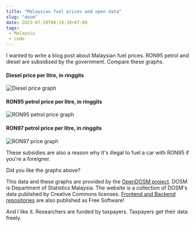 ```yaml
---
title: "Malaysian fuel prices and open data"
slug: "dosm"
date: 2023-07-29T00:19:39+07:00
tags:
 - Malaysia
 - code
---
```


I wanted to write a blog post about Malaysian fuel prices. RON95 petrol and diesel are
subsidised by the government. Compare these graphs.

#### Diesel price per litre, in ringgits
![](diesel.webp "Diesel price graph")

#### RON95 petrol price per litre, in ringgits
![](ron95.webp "RON95 petrol price graph")

#### RON97 petrol price per litre, in ringgits
![](ron97.webp "RON97 price graph")

These subsidies are also a reason why it's illegal to fuel a car with RON95 if you're a
foreigner.

Did you like the graphs above?

This data and these graphs are provided by the [OpenDOSM project][opendosm]. DOSM is
Department of Statistics Malaysia. The website is a collection of DOSM's data published by
Creative Commons licenses. [Frontend and Backend repositories][github] are also published
as Free Software!

And I like it. Researchers are funded by taxpayers. Taxpayers get their data freely.

[opendosm]: https://open.dosm.gov.my/
[github]: https://github.com/dosm-malaysia
